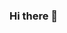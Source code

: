 ### Hi there 👋

<!--
**Rafa-Oli/Rafa-Oli** is a ✨ _special_ ✨ repository because its `README.md` (this file) appears on your GitHub profile.

Hello, my name is Rafaela Oliveira and I'm a Junior Software Developer

- 🔭 I’m currently working on ...
- 🌱 I’m currently learning ...
- 👯 I’m looking to collaborate on ...
- 🤔 I’m looking for help with ...
- 💬 Ask me about ...
- 📫 How to reach me: ...
- 😄 Pronouns: ...
- ⚡ Fun fact: ...
-->
